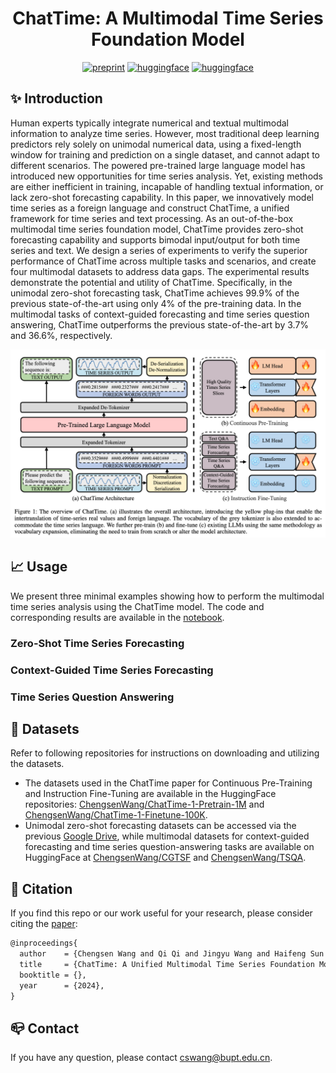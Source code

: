 <div align="center">

# ChatTime: A Multimodal Time Series Foundation Model

[![preprint](https://img.shields.io/static/v1?label=arXiv&message=0000.00000&color=B31B1B&logo=arXiv)](https://arxiv.org/abs/0000.00000)
[![huggingface](https://img.shields.io/badge/%F0%9F%A4%97%20Hugging%20Face-Datasets-FFD21E)](https://huggingface.co/collections/ChengsenWang/chattime-datasets-6731b504efecc8a6e439741c)
[![huggingface](https://img.shields.io/badge/%F0%9F%A4%97%20Hugging%20Face-Models-FFD21E)](https://huggingface.co/collections/ChengsenWang/chattime-models-6731b650cb98bc7842713fde)

</div>

## ✨ Introduction

Human experts typically integrate numerical and textual multimodal information to analyze time series. However, most traditional deep learning predictors rely solely on unimodal numerical data, using a fixed-length window for training and prediction on a single dataset, and cannot adapt to different scenarios. The powered pre-trained large language model has introduced new opportunities for time series analysis. Yet, existing methods are either inefficient in training, incapable of handling textual information, or lack zero-shot forecasting capability. In this paper, we innovatively model time series as a foreign language and construct ChatTime, a unified framework for time series and text processing. As an out-of-the-box multimodal time series foundation model, ChatTime provides zero-shot forecasting capability and supports bimodal input/output for both time series and text. We design a series of experiments to verify the superior performance of ChatTime across multiple tasks and scenarios, and create four multimodal datasets to address data gaps. The experimental results demonstrate the potential and utility of ChatTime. Specifically, in the unimodal zero-shot forecasting task, ChatTime achieves 99.9% of the previous state-of-the-art using only 4% of the pre-training data. In the multimodal tasks of context-guided forecasting and time series question answering, ChatTime outperforms the previous state-of-the-art by 3.7% and 36.6%, respectively.

![](./img/architecture.png)

## 📈 Usage

We present three minimal examples showing how to perform the multimodal time series analysis using the ChatTime model. The code and corresponding results are available in the [notebook](./demo.ipynb).

### Zero-Shot Time Series Forecasting

### Context-Guided Time Series Forecasting

### Time Series Question Answering



## :floppy_disk: Datasets

Refer to following repositories for instructions on downloading and utilizing the datasets.

- The datasets used in the ChatTime paper for Continuous Pre-Training and Instruction Fine-Tuning are available in the HuggingFace repositories: [ChengsenWang/ChatTime-1-Pretrain-1M](https://huggingface.co/datasets/ChengsenWang/ChatTime-1-Pretrain-1M) and [ChengsenWang/ChatTime-1-Finetune-100K](https://huggingface.co/datasets/ChengsenWang/ChatTime-1-Finetune-100K).
- Unimodal zero-shot forecasting datasets can be accessed via the previous [Google Drive](https://drive.google.com/drive/folders/1S7u4exc5NkKRWfdgqYBZ-VqSz9XfrEDV?usp=sharing), while multimodal datasets for context-guided forecasting and time series question-answering tasks are available on HuggingFace at [ChengsenWang/CGTSF](https://huggingface.co/datasets/ChengsenWang/CGTSF) and [ChengsenWang/TSQA](https://huggingface.co/datasets/ChengsenWang/TSQA).

## 📝 Citation

If you find this repo or our work useful for your research, please consider citing the [paper](https://arxiv.org/abs/0000.00000):

```tex
@inproceedings{
  author    = {Chengsen Wang and Qi Qi and Jingyu Wang and Haifeng Sun and Zirui Zhuang and Jinming Wu and Lei Zhang and Jianxin Liao},
  title     = {ChatTime: A Unified Multimodal Time Series Foundation Model Bridging Numerical and Textual Data},
  booktitle = {},
  year      = {2024},
}
```

## 📪 Contact

If you have any question, please contact [cswang@bupt.edu.cn](cswang@bupt.edu.cn).